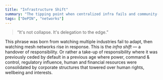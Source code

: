 ```yaml
---
title: "Infrastructure Shift"
summary: "The tipping point when centralized infra fails and community-built networks take over."
tags: ["DePIN", "networks"]
---
```


> “It's not collapse. It's delegation to the edge.”

This phrase was born from watching multiple industries fail to adapt, then watching mesh networks rise in response. This is the *infra shift* — a handover of responsibility. Or rather a take-up of responsibility where it was previously ceded by default in a previous age where power, command & control, regulatory influence, human and financial resources were consolidated by corporate structures that towered over human rights, wellbeing and interests.
